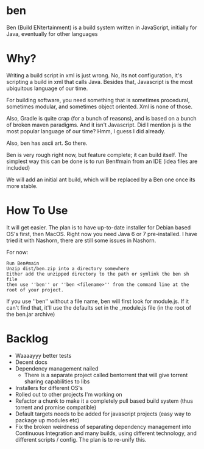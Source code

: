 ben
===

Ben (Build ENtertainment) is a build system written in JavaScript, initially for Java, eventually for other languages

Why?
====

Writing a build script in xml is just wrong.  No, its not configuration, it's scripting a build in xml that calls Java.
Besides that, Javascript is the most ubiquitous language of our time.


For building software, you need something that is sometimes procedural, sometimes modular, and sometimes object oriented.
Xml is none of those.


Also, Gradle is quite crap (for a bunch of reasons), and is based on a bunch of broken maven paradigms.
And it isn't Javascript.  Did I mention js is the most popular language of our time?  Hmm, I guess I did already.


Also, ben has ascii art.  So there.


Ben is very rough right now, but feature complete; it can build itself.
The simplest way this can be done is to run Ben#main from an IDE (idea files are included)

We will add an initial ant build, which will be replaced by a Ben one once its more stable.



How To Use
==========

It will get easier.  The plan is to have up-to-date installer for Debian based OS's first, then MacOS.
Right now you need Java 6 or 7 pre-installed.  I have tried it with Nashorn, there are still some issues in Nashorn.

For now:

```
Run Ben#main
Unzip dist/ben.zip into a directory somewhere
Either add the unzipped directory to the path or symlink the ben sh file
then use ''ben'' or ''ben <filename>'' from the command line at the root of your project.
```

If you use ''ben'' without a file name, ben will first look for module.js.  If it can't find that, it'll use the
defaults set in the _module.js file (in the root of the ben.jar archive)



Backlog
=======

 - Waaaayyy better tests
 - Decent docs
 - Dependency management nailed
    - There is a separate project called bentorrent that will give torrent sharing capabilities to libs
 - Installers for different OS's
 - Rolled out to other projects I'm working on
 - Refactor a chunk to make it a completely pull based build system (thus torrent and promise compatible)
 - Default targets needs to be added for javascript projects (easy way to package up modules etc)
 - Fix the broken weirdness of separating dependency management into Continuous Integration and many builds, using different technology, and different scripts / config.  The plan is to re-unify this.
